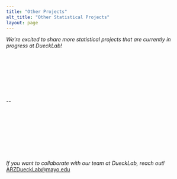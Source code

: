```yaml
---
title: "Other Projects"
alt_title: "Other Statistical Projects"
layout: page
---
```


_We're excited to share more statistical projects that are currently in progress at DueckLab!_
<br><br><br><br><br><br><br><br>

--







<br><br><br><br><br><br><br><br>
_If you want to collaborate with our team at DueckLab, reach out!_  [ARZDueckLab@mayo.edu](mailto:ARZDueckLab@mayo.edu)

  
